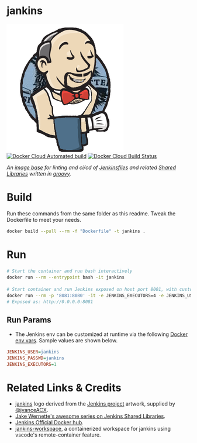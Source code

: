 # jankins

![logo](https://raw.githubusercontent.com/calebHankins/jankins/master/img/jankins.png)
[![Docker Cloud Automated build](https://img.shields.io/docker/cloud/automated/calebhankins/jankins.svg?style=flat-square)](https://hub.docker.com/r/calebhankins/jankins/)
[![Docker Cloud Build Status](https://img.shields.io/docker/cloud/build/calebhankins/jankins.svg?style=flat-square)](https://hub.docker.com/r/calebhankins/jankins/)

*An [image base](https://www.docker.com/) for linting and ci/cd of [Jenkinsfiles](https://www.jenkins.io/doc/book/pipeline/jenkinsfile/) and related [Shared Libraries](https://www.jenkins.io/doc/book/pipeline/shared-libraries/) written in [groovy](https://en.wikipedia.org/wiki/Apache_Groovy).*

# Build

Run these commands from the same folder as this readme. Tweak the Dockerfile to meet your needs.

```bash
docker build --pull --rm -f "Dockerfile" -t jankins .
```

# Run

```bash
# Start the container and run bash interactively
docker run --rm --entrypoint bash -it jankins

# Start container and run Jenkins exposed on host port 8001, with custom env vars set
docker run --rm -p '8081:8080' -it -e JENKINS_EXECUTORS=4 -e JENKINS_USER='admin2' -e JENKINS_PASSWD='welcome1'  jankins
# Exposed as: http://0.0.0.0:8081
```

## Run Params
- The Jenkins env can be customized at runtime via the following [Docker env vars](https://docs.docker.com/engine/reference/commandline/run/#set-environment-variables--e---env---env-file). Sample values are shown below.

```ini
JENKINS_USER=jankins
JENKINS_PASSWD=jankins
JENKINS_EXECUTORS=1
```

# Related Links & Credits
- [jankins](https://github.com/calebHankins/jankins) logo derived from the [Jenkins project](https://jenkins.io/) artwork, supplied by [@jvanceACX](https://github.com/jvanceACX).
- [Jake Wernette's awesome series on Jenkins Shared Libraries](https://itnext.io/jenkins-shared-libraries-part-1-5ba3d072536a).
- [Jenkins Official Docker hub](https://hub.docker.com/r/jenkins/jenkins).
- [jankins-workspace](https://github.com/calebHankins/jankins-workspace), a containerized workspace for jankins using vscode's remote-container feature.
